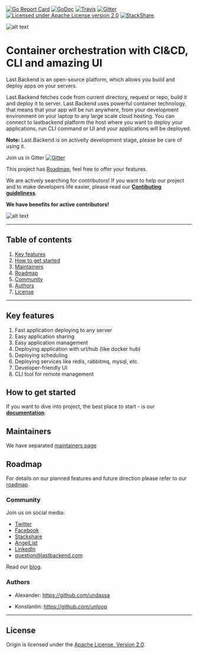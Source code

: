 [![Go Report Card](https://goreportcard.com/badge/github.com/lastbackend/lastbackend)](https://goreportcard.com/report/github.com/lastbackend/lastbackend)
[![GoDoc](https://godoc.org/github.com/lastbackend/lastbackend?status.png)](https://godoc.org/github.com/lastbackend/lastbackend)
[![Travis](https://travis-ci.org/lastbackend/lastbackend.svg?branch=master)](https://travis-ci.org/lastbackend/lastbackend)
[![Gitter](https://badges.gitter.im/lastbackend/lastbackend.svg)](https://gitter.im/lastbackend/lastbackend?utm_source=badge&utm_medium=badge&utm_campaign=pr-badge)
[![Licensed under Apache License version 2.0](https://img.shields.io/github/license/lastbackend/lastbackend.svg?maxAge=2592000)](https://www.apache.org/licenses/LICENSE-2.0)
[![StackShare](https://img.shields.io/badge/tech-stack-0690fa.svg?style=flat)](https://stackshare.io/last-backend/last-backend)

![alt text](docs/assets/last.backend-ce.png?raw=true "Image")

# Container orchestration with CI&CD, CLI and amazing UI

Last.Backend is an open-source platform, which allows you build and deploy apps on your servers.

Last.Backend fetches code from current directory, request or repo, build it and deploy it to server.
Last.Backend uses powerful container technology, that means that your app will be run anywhere, from your development environment on your laptop to any large scale cloud hosting.
You can connect to lastbackend platform the host where you want to deploy your applications, run CLI command or UI and your applications will be deployed.  

**Note:** Last.Backend is on activelly development stage, please be care of using it.

Join us in Gitter [![Gitter](https://badges.gitter.im/lastbackend/lastbackend.svg)](https://gitter.im/lastbackend/lastbackend?utm_source=badge&utm_medium=badge&utm_campaign=pr-badge)

This project has [Roadmap](ROADMAP.md), feel free to offer your features. 

We are actively searching for contributors! If you want to help our project and to make developers life easier, please read our **[Contibuting guideliness](http://docs.lastbackend.com/#_contributing)**.

**We have benefits for active contributors!**

![alt text](docs/screens/workflow.gif?raw=true "Image")

___

## Table of contents

1. [Key features](#key_features)
3. [How to get started](#getting_started)
5. [Maintainers](#maintainers)
6. [Roadmap](#roadmap)
7. [Community](#community)
8. [Authors](#authors)
9. [License](#license)

___

## <a name="key_features"></a>Key features

1. Fast application deploying to any server
2. Easy application sharing
3. Easy application management
4. Deploying application with url/hub (like docker hub)
5. Deploying scheduling
6. Deploying services like redis, rabbitmq, mysql, etc.
7. Developer-friendly UI
8. CLI tool for remote management


## <a name="getting_started"></a>How to get started

If you want to dive into project, the best place to start - is our **[documentation](http://docs.lastbackend.com/#_getting_started)**.


## <a name="maintainers"></a>Maintainers

We have separated [maintainers page](https://github.com/lastbackend/lastbackend/blob/master/MAINTAINERS.md)


## <a name="roadmap"></a>Roadmap

For details on our planned features and future direction please refer to our [roadmap](ROADMAP.md).


### <a name="community"></a>Community

Join us on social media:
 - [Twitter](https://twitter.com/LastBackend)
 - [Facebook](https://www.facebook.com/lastbackend)
 - [Stackshare](https://stackshare.io/last-backend/last-backend)
 - [AngelList](https://angel.co/last-backend)
 - [LinkedIn](https://www.linkedin.com/company/last-backend)
 - [question@lastbackend.com](mailto:question@lastbackend.com)

Read our [blog](https://blog.lastbackend.com).


### <a name="authors"></a>Authors

- Alexander: https://github.com/undassa

- Konstantin: https://github.com/unloop

---

## <a name="license"></a>License

Origin is licensed under the [Apache License, Version 2.0](http://www.apache.org/licenses/).
